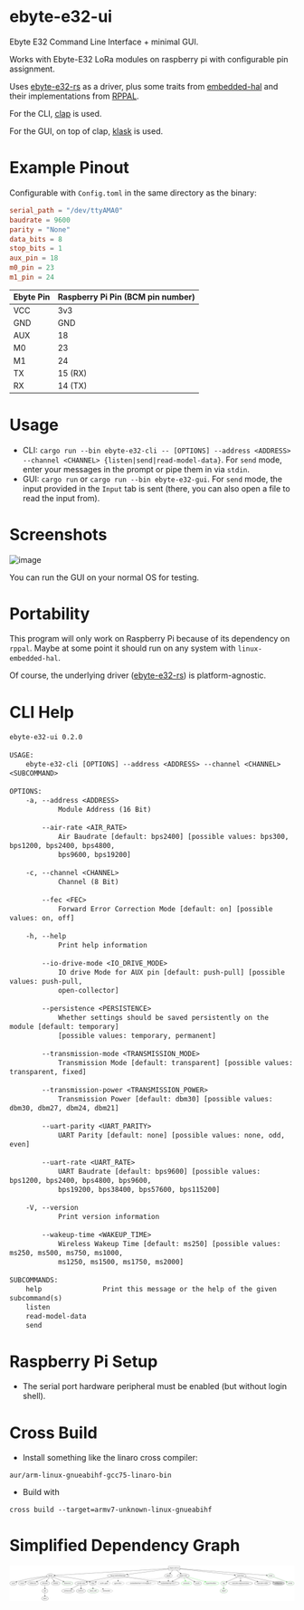 # ebyte-e32-ui
Ebyte E32 Command Line Interface + minimal GUI.

Works with Ebyte-E32 LoRa modules on raspberry pi with configurable pin assignment.

Uses [ebyte-e32-rs](https://github.com/barafael/ebyte-e32-rs) as a driver, plus some traits from [embedded-hal](https://github.com/rust-embedded/embedded-hal) and their implementations from [RPPAL](https://github.com/golemparts/rppal).

For the CLI, [clap](https://github.com/clap-rs/clap) is used.

For the GUI, on top of clap, [klask](https://github.com/MichalGniadek/klask) is used.

# Example Pinout

Configurable with `Config.toml` in the same directory as the binary:

```toml
serial_path = "/dev/ttyAMA0"
baudrate = 9600
parity = "None"
data_bits = 8
stop_bits = 1
aux_pin = 18
m0_pin = 23
m1_pin = 24
```

| Ebyte Pin | Raspberry Pi Pin (BCM pin number) |
|-----------|-----------------------------------|
| VCC       | 3v3                               |
| GND       | GND                               |
| AUX       | 18                                |
| M0        | 23                                |
| M1        | 24                                |
| TX        | 15 (RX)                           |
| RX        | 14 (TX)                           |

# Usage

 * CLI: `cargo run --bin ebyte-e32-cli -- [OPTIONS] --address <ADDRESS> --channel <CHANNEL> {listen|send|read-model-data}`. For `send` mode, enter your messages in the prompt or pipe them in via `stdin`.
 * GUI: `cargo run` or `cargo run --bin ebyte-e32-gui`. For `send` mode, the input provided in the `Input` tab is sent (there, you can also open a file to read the input from).

# Screenshots

![image](https://user-images.githubusercontent.com/6966738/167198228-d15e67e7-de91-4b65-a96f-f3ecb1c98f81.png)

You can run the GUI on your normal OS for testing.

# Portability

This program will only work on Raspberry Pi because of its dependency on `rppal`. Maybe at some point it should run on any system with `linux-embedded-hal`.

Of course, the underlying driver ([ebyte-e32-rs](https://github.com/barafael/ebyte-e32-rs)) is platform-agnostic.

# CLI Help

```
ebyte-e32-ui 0.2.0

USAGE:
    ebyte-e32-cli [OPTIONS] --address <ADDRESS> --channel <CHANNEL> <SUBCOMMAND>

OPTIONS:
    -a, --address <ADDRESS>
            Module Address (16 Bit)

        --air-rate <AIR_RATE>
            Air Baudrate [default: bps2400] [possible values: bps300, bps1200, bps2400, bps4800,
            bps9600, bps19200]

    -c, --channel <CHANNEL>
            Channel (8 Bit)

        --fec <FEC>
            Forward Error Correction Mode [default: on] [possible values: on, off]

    -h, --help
            Print help information

        --io-drive-mode <IO_DRIVE_MODE>
            IO drive Mode for AUX pin [default: push-pull] [possible values: push-pull,
            open-collector]

        --persistence <PERSISTENCE>
            Whether settings should be saved persistently on the module [default: temporary]
            [possible values: temporary, permanent]

        --transmission-mode <TRANSMISSION_MODE>
            Transmission Mode [default: transparent] [possible values: transparent, fixed]

        --transmission-power <TRANSMISSION_POWER>
            Transmission Power [default: dbm30] [possible values: dbm30, dbm27, dbm24, dbm21]

        --uart-parity <UART_PARITY>
            UART Parity [default: none] [possible values: none, odd, even]

        --uart-rate <UART_RATE>
            UART Baudrate [default: bps9600] [possible values: bps1200, bps2400, bps4800, bps9600,
            bps19200, bps38400, bps57600, bps115200]

    -V, --version
            Print version information

        --wakeup-time <WAKEUP_TIME>
            Wireless Wakeup Time [default: ms250] [possible values: ms250, ms500, ms750, ms1000,
            ms1250, ms1500, ms1750, ms2000]

SUBCOMMANDS:
    help               Print this message or the help of the given subcommand(s)
    listen
    read-model-data
    send
```

# Raspberry Pi Setup

 * The serial port hardware peripheral must be enabled (but without login shell).

# Cross Build

* Install something like the linaro cross compiler: 

```
aur/arm-linux-gnueabihf-gcc75-linaro-bin
```

 * Build with 

```
cross build --target=armv7-unknown-linux-gnueabihf
```

# Simplified Dependency Graph

<img src="graph.png">
